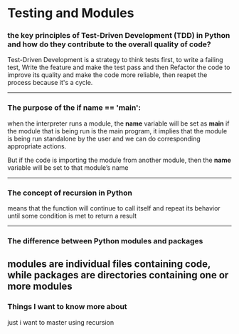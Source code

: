 # Testing and Modules 

### the key principles of Test-Driven Development (TDD) in Python and how do they contribute to the overall quality of code?
Test-Driven Development is a strategy to think tests first, to write a failing test, Write the feature and make the test pass and then Refactor the code to improve its quality and make the code more reliable, then reapet the process because it's a cycle.


------
### The purpose of the if __name__ == '__main__':
when the interpreter runs a module, the __name__ variable will be set as  __main__ if the module that is being run is the main program, it implies that the module is being run standalone by the user and we can do corresponding appropriate actions.

But if the code is importing the module from another module, then the __name__  variable will be set to that module’s name

------

### The concept of recursion in Python

means that the function will continue to call itself and repeat its behavior until some condition is met to return a result
 
-----
### The difference between Python modules and packages

modules are individual files containing code, while packages are directories containing one or more modules
---------
### Things I want to know more about

just i want to master using recursion 
